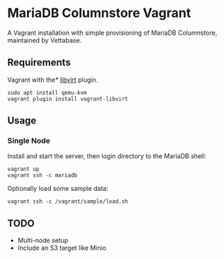 # MariaDB Columnstore Vagrant

A Vagrant installation with simple provisioning of MariaDB Columnstore, maintained by Vettabase.

## Requirements

Vagrant with the* [libvirt](https://vagrant-libvirt.github.io/vagrant-libvirt/) plugin.

    sudo apt install qemu-kvm
    vagrant plugin install vagrant-libvirt


## Usage

### Single Node

Install and start the server, then login directory to the MariaDB shell:

    vagrant up
    vagrant ssh -c mariadb

Optionally load some sample data:

    vagrant ssh -c /vagrant/sample/load.sh

## TODO

* Multi-node setup
* Include an S3 target like Minio
